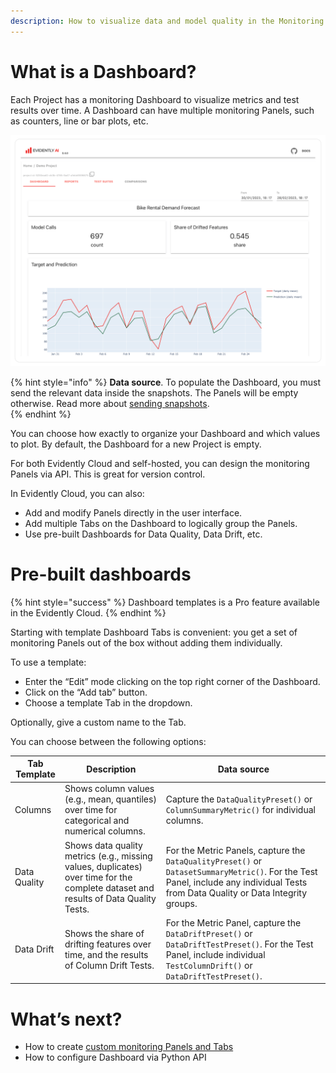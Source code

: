 ```yaml
---
description: How to visualize data and model quality in the Monitoring UI.
---   
```


# What is a Dashboard? 

Each Project has a monitoring Dashboard to visualize metrics and test results over time. A Dashboard can have multiple monitoring Panels, such as counters, line or bar plots, etc.

![](../.gitbook/assets/main/evidently_ml_monitoring_main.png)


{% hint style="info" %}
**Data source**. To populate the Dashboard, you must send the relevant data inside the snapshots. The Panels will be empty otherwise. Read more about [sending snapshots](snapshots.md).  
{% endhint %}

You can choose how exactly to organize your Dashboard and which values to plot. By default, the Dashboard for a new Project is empty. 

For both Evidently Cloud and self-hosted, you can design the monitoring Panels via API. This is great for version control.

In Evidently Cloud, you can also:
* Add and modify Panels directly in the user interface.
* Add multiple Tabs on the Dashboard to logically group the Panels.
* Use pre-built Dashboards for Data Quality, Data Drift, etc.

# Pre-built dashboards
{% hint style="success" %}
Dashboard templates is a Pro feature available in the Evidently Cloud. 
{% endhint %}

Starting with template Dashboard Tabs is convenient: you get a set of monitoring Panels out of the box without adding them individually.

To use a template:
* Enter the “Edit” mode clicking on the top right corner of the Dashboard. 
* Click on the “Add tab” button.
* Choose a template Tab in the dropdown.

Optionally, give a custom name to the Tab.

You can choose between the following options:

| Tab Template | Description | Data source |
|---|---|---|
| Columns | Shows column values (e.g., mean, quantiles) over time for categorical and numerical columns. | Capture the `DataQualityPreset()` or `ColumnSummaryMetric()` for individual columns. |
| Data Quality | Shows data quality metrics (e.g., missing values, duplicates) over time for the complete dataset and results of Data Quality Tests. | For the Metric Panels, capture the `DataQualityPreset()` or `DatasetSummaryMetric()`. For the Test Panel, include any individual Tests from Data Quality or Data Integrity groups.|
| Data Drift | Shows the share of drifting features over time, and the results of Column Drift Tests. | For the Metric Panel, capture the `DataDriftPreset()` or `DataDriftTestPreset()`. For the Test Panel, include individual `TestColumnDrift()` or `DataDriftTestPreset()`. |

# What’s next?

* How to create [custom monitoring Panels and Tabs](design_dashboard.md)
* How to configure Dashboard via Python API
